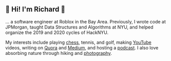 ## 🌱 Hi! I'm Richard 🍵

... a software engineer at Roblox in the Bay Area. Previously, I wrote code at JPMorgan, taught Data Structures and Algorithms at NYU, and helped organize the 2019 and 2020 cycles of HackNYU.

My interests include playing [chess](http://www.uschess.org/msa/MbrDtlMain.php?14612952), tennis, and golf, making [YouTube](https://www.youtube.com/c/RichardShu) videos, writing on [Quora](https://www.quora.com/profile/Richard-Shu-7) and [Medium](https://medium.com/@richardshu1), and hosting a [podcast](https://itsoverpod.netlify.app/). I also love absorbing nature through hiking and [photography](https://www.instagram.com/richard.shu.productions/).
